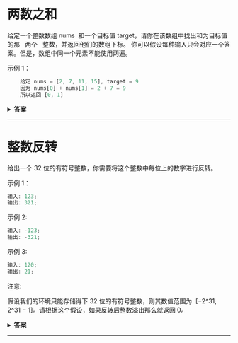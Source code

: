 <!--
 * @Author: Xing💭
 * @Date: 2020-10-26 17:13:55
 * @LastEditTime: 2020-10-30 15:12:16
 * @LastEditors: Xing💭
 * @Description:
 * @FilePath: /leetcode/简单题/README.md
 * @Xing💭
-->

<!--
 * @Author: Xing💭
 * @Date: 2020-10-26 15:28:23
 * @LastEditTime: 2020-10-26 16:49:24
 * @LastEditors: Xing💭
 * @Description:
 * @FilePath: /leetcode/每日一题/README.md
 * @Xing💭
-->

# 两数之和

给定一个整数数组 nums  和一个目标值 target，请你在该数组中找出和为目标值的那   两个   整数，并返回他们的数组下标。
你可以假设每种输入只会对应一个答案。但是，数组中同一个元素不能使用两遍。

示例 1：

```javascript
    给定 nums = [2, 7, 11, 15], target = 9
    因为 nums[0] + nums[1] = 2 + 7 = 9
    所以返回 [0, 1]
```

<details><summary><b>答案</b></summary>
<p>
采用暴力解题法：
  双重for循环 , 判断两次相加是否相等于target,如果相等返回结果 , 注意第二层遍历 的初始值 应该是 i + 1 , 也就是要遍历 i 的后一位数开始

```javascript
/**
 * @param {number[]} nums
 * @param {number} target
 * @return {number[]}
 */
let nums = [2, 7, 11, 15];
let target = 9;
let twoSum = function (nums, target) {
 for (let i = 0; i < nums.length; ++i) {
  for (let j = i + 1; j < nums.length; j++) {
   if (target - nums[i] === nums[j]) {
    return [i, j];
   }
  }
 }
};
```

哈希求值:
利用 map 结构存储 target - nums[i] 的值, 如果存在取值返回题目要求的值，不存在 则 set 值进入 map

```javascript
/**
 * @param {number[]} nums
 * @param {number} target
 * @return {number[]}
 */
let nums = [2, 7, 11, 15];
let target = 9;
let twoSum = function (nums, target) {
 let hash = new Map(); // map 结构 { value: index }

 for (let i = 0; i < nums.length; ++i) {
  if (hash.has(nums[i])) {
   // 是否存在
   return [hash.get(nums[i]), i];
  }
  hash.set(target - nums[i], i); // 把计算后的结果设为 key ： 7 ， value： 7
 }
};
```

</p>
</details>

---

# 整数反转

给出一个 32 位的有符号整数，你需要将这个整数中每位上的数字进行反转。

示例 1：

```javascript
输入: 123;
输出: 321;
```

示例 2:

```javascript
输入: -123;
输出: -321;
```

示例 3:

```javascript
输入: 120;
输出: 21;
```

注意:

假设我们的环境只能存储得下 32 位的有符号整数，则其数值范围为  [−2^31,  2^31 − 1]。请根据这个假设，如果反转后整数溢出那么就返回 0。

<details><summary><b>答案</b></summary>
<p>
采用暴力解题法：
  利用 js 内置对象反转 x 值 , 判断 x 是否 小于 0 并且 利用 Math.pow 求幂后是否溢出

```javascript
/**
 * @param {number} x
 * @return {number}
 */
var reverse = function (x) {
 // 利用内置对象反转 x
 let now = Math.abs(x).toString().split('').reverse().join('');

 // 根据题目要求 如反转后整数溢出那么就返回 0
 if (x < 0) {
  return now <= Math.pow(2, 31) ? -now : 0;
 } else {
  return now < Math.pow(2, 31) ? now : 0;
 }
};
```

位运算 解题:
  (x % 10) 取余 获取 末位数字 ， result * 10 + (x % 10) 拼接回 result
  x / 10 去除末位，| 0 强制转换为32位有符号整数。
  通过 | 0 取整，无论正负，只移除小数点部分（正数向下取整，负数向上取整）。
  result | 0 超过32位的整数转换结果不等于自身，可用作溢出判断。

```javascript
/**
 * @param {number} x
 * @return {number}
 */
var reverse = function (x) {
 let result = 0;
 while (x !== 0) {
  result = result * 10 + (x % 10);
  x = (x / 10) | 0;
 }
 return (result | 0) === result ? result : 0;
};
```

</p>
</details>

---
